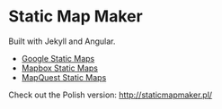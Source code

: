 Static Map Maker
==============

Built with Jekyll and Angular. 

* [Google Static Maps](https://developers.google.com/maps/documentation/staticmaps/)
* [Mapbox Static Maps](https://www.mapbox.com/developers/api/static/)
* [MapQuest Static Maps](http://www.mapquestapi.com/staticmap/)

Check out the Polish version: http://staticmapmaker.pl/
